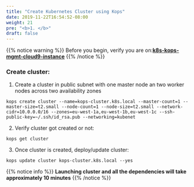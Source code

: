 ```yaml
---
title: "Create Kubernetes Cluster using Kops"
date: 2019-11-22T16:54:52-08:00
weight: 21
pre: "<b>1. </b>"
draft: false
---
```


{{% notice warning %}}
Before you begin, verify you are on:**[k8s-kops-mgmt-cloud9-instance](https://console.aws.amazon.com/ec2/v2/home?#Instances:tag:Name=k8s-kops-mgmt-cloud9-instance;sort=desc:launchTime)**
{{% /notice %}}

### Create cluster:

1. Create a cluster in public subnet with one master node an two worker nodes across two availability zones
```
kops create cluster --name=kops-cluster.k8s.local --master-count=1 --master-size=t2.small --node-count=1 --node-size=t2.small --network-cidr=10.0.0.0/16 --zones=eu-west-1a,eu-west-1b,eu-west-1c --ssh-public-key=~/.ssh/id_rsa.pub --networking=kubenet
```

2. Verify cluster got created or not:
```
kops get cluster
```

3. Once cluster is created, deploy/update cluster:

```
kops update cluster kops-cluster.k8s.local --yes
```

{{% notice info %}}
**Launching cluster and all the dependencies will take approximately 10 minutes**
{{% /notice %}}
